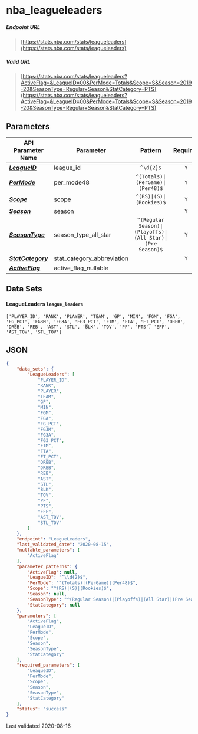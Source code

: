 # nba_leagueleaders

##### Endpoint URL
>[https://stats.nba.com/stats/leagueleaders](https://stats.nba.com/stats/leagueleaders)

##### Valid URL
>[https://stats.nba.com/stats/leagueleaders?ActiveFlag=&LeagueID=00&PerMode=Totals&Scope=S&Season=2019-20&SeasonType=Regular+Season&StatCategory=PTS](https://stats.nba.com/stats/leagueleaders?ActiveFlag=&LeagueID=00&PerMode=Totals&Scope=S&Season=2019-20&SeasonType=Regular+Season&StatCategory=PTS)

## Parameters
API Parameter Name | Parameter | Pattern | Required | Nullable
------------ | ------------ | :-----------: | :---: | :---:
[_**LeagueID**_](https://hoopR.sportsdataverse.org/docs/NBA/parameters#LeagueID) | league_id | `^\d{2}$` | `Y` |  | 
[_**PerMode**_](https://hoopR.sportsdataverse.org/docs/NBA/parameters#PerMode) | per_mode48 | `^(Totals)\|(PerGame)\|(Per48)$` | `Y` |  | 
[_**Scope**_](https://hoopR.sportsdataverse.org/docs/NBA/parameters#Scope) | scope | `^(RS)\|(S)\|(Rookies)$` | `Y` |  | 
[_**Season**_](https://hoopR.sportsdataverse.org/docs/NBA/parameters#Season) | season |  | `Y` |  | 
[_**SeasonType**_](https://hoopR.sportsdataverse.org/docs/NBA/parameters#SeasonType) | season_type_all_star | `^(Regular Season)\|(Playoffs)\|(All Star)\|(Pre Season)$` | `Y` |  | 
[_**StatCategory**_](https://hoopR.sportsdataverse.org/docs/NBA/parameters#StatCategory) | stat_category_abbreviation |  | `Y` |  | 
[_**ActiveFlag**_](https://hoopR.sportsdataverse.org/docs/NBA/parameters#ActiveFlag) | active_flag_nullable |  |  | `Y` | 

## Data Sets
#### LeagueLeaders `league_leaders`
```text
['PLAYER_ID', 'RANK', 'PLAYER', 'TEAM', 'GP', 'MIN', 'FGM', 'FGA', 'FG_PCT', 'FG3M', 'FG3A', 'FG3_PCT', 'FTM', 'FTA', 'FT_PCT', 'OREB', 'DREB', 'REB', 'AST', 'STL', 'BLK', 'TOV', 'PF', 'PTS', 'EFF', 'AST_TOV', 'STL_TOV']
```


## JSON
```json
{
    "data_sets": {
        "LeagueLeaders": [
            "PLAYER_ID",
            "RANK",
            "PLAYER",
            "TEAM",
            "GP",
            "MIN",
            "FGM",
            "FGA",
            "FG_PCT",
            "FG3M",
            "FG3A",
            "FG3_PCT",
            "FTM",
            "FTA",
            "FT_PCT",
            "OREB",
            "DREB",
            "REB",
            "AST",
            "STL",
            "BLK",
            "TOV",
            "PF",
            "PTS",
            "EFF",
            "AST_TOV",
            "STL_TOV"
        ]
    },
    "endpoint": "LeagueLeaders",
    "last_validated_date": "2020-08-15",
    "nullable_parameters": [
        "ActiveFlag"
    ],
    "parameter_patterns": {
        "ActiveFlag": null,
        "LeagueID": "^\\d{2}$",
        "PerMode": "^(Totals)|(PerGame)|(Per48)$",
        "Scope": "^(RS)|(S)|(Rookies)$",
        "Season": null,
        "SeasonType": "^(Regular Season)|(Playoffs)|(All Star)|(Pre Season)$",
        "StatCategory": null
    },
    "parameters": [
        "ActiveFlag",
        "LeagueID",
        "PerMode",
        "Scope",
        "Season",
        "SeasonType",
        "StatCategory"
    ],
    "required_parameters": [
        "LeagueID",
        "PerMode",
        "Scope",
        "Season",
        "SeasonType",
        "StatCategory"
    ],
    "status": "success"
}
```

Last validated 2020-08-16

